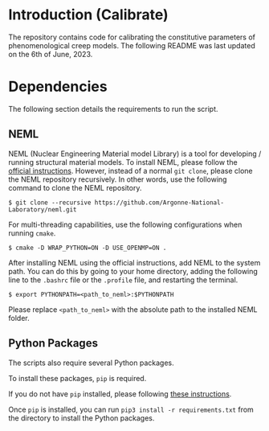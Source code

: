 # Introduction (Calibrate)

The repository contains code for calibrating the constitutive parameters of phenomenological creep models. The following README was last updated on the 6th of June, 2023.

# Dependencies

The following section details the requirements to run the script.

## NEML

NEML (Nuclear Engineering Material model Library) is a tool for developing / running structural material models. To install NEML, please follow the [official instructions](https://neml.readthedocs.io/en/dev/started.html). However, instead of a normal `git clone`, please clone the NEML repository recursively. In other words, use the following command to clone the NEML repository.
```
$ git clone --recursive https://github.com/Argonne-National-Laboratory/neml.git
```

For multi-threading capabilities, use the following configurations when running `cmake`.
```
$ cmake -D WRAP_PYTHON=ON -D USE_OPENMP=ON .
```

After installing NEML using the official instructions, add NEML to the system path. You can do this by going to your home directory, adding the following line to the `.bashrc` file or the `.profile` file, and restarting the terminal.
```
$ export PYTHONPATH=<path_to_neml>:$PYTHONPATH
```

Please replace `<path_to_neml>` with the absolute path to the installed NEML folder.

## Python Packages

The scripts also require several Python packages.

To install these packages, `pip` is required.

If you do not have `pip` installed, please following [these instructions](https://linuxize.com/post/how-to-install-pip-on-ubuntu-18.04/).

Once `pip` is installed, you can run `pip3 install -r requirements.txt` from the directory to install the Python packages.